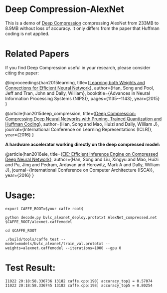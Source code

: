 # Deep Compression-AlexNet
This is a demo of [Deep Compression](http://arxiv.org/pdf/1510.00149v5.pdf) compressing AlexNet from 233MB to 8.9MB without loss of accuracy. It only differs from the paper that Huffman coding is not applied.

# Related Papers
If you find Deep Compression useful in your research, please consider citing the paper:

@inproceedings{han2015learning,
  title={[Learning both Weights and Connections for Efficient Neural Network](http://arxiv.org/pdf/1506.02626v3.pdf)},
  author={Han, Song and Pool, Jeff and Tran, John and Dally, William},
  booktitle={Advances in Neural Information Processing Systems (NIPS)},
  pages={1135--1143},
  year={2015}
}


@article{han2015deep_compression,
  title={[Deep Compression: Compressing Deep Neural Networks with Pruning, Trained Quantization and Huffman Coding](http://arxiv.org/pdf/1510.00149v5.pdf)},
  author={Han, Song and Mao, Huizi and Dally, William J},
  journal={International Conference on Learning Representations (ICLR)},
  year={2016}
}

**A hardware accelerator working directly on the deep compressed model:**

@article{han2016eie,
  title={[EIE: Efficient Inference Engine on Compressed Deep Neural Network](http://arxiv.org/pdf/1602.01528v1.pdf)},
  author={Han, Song and Liu, Xingyu and Mao, Huizi and Pu, Jing and Pedram, Ardavan and Horowitz, Mark A and Dally, William J},
  journal={International Conference on Computer Architecture (ISCA)},
  year={2016}
}



# Usage:

    export CAFFE_ROOT=$your caffe root$

    python decode.py bvlc_alexnet_deploy.prototxt AlexNet_compressed.net $CAFFE_ROOT/alexnet.caffemodel 

    cd $CAFFE_ROOT

    ./build/tools/caffe test --model=models/bvlc_alexnet/train_val.prototxt --weights=alexnet.caffemodel --iterations=1000 --gpu 0


# Test Result:
	I1022 20:18:58.336736 13182 caffe.cpp:198] accuracy_top1 = 0.57074
	I1022 20:18:58.336745 13182 caffe.cpp:198] accuracy_top5 = 0.80254
